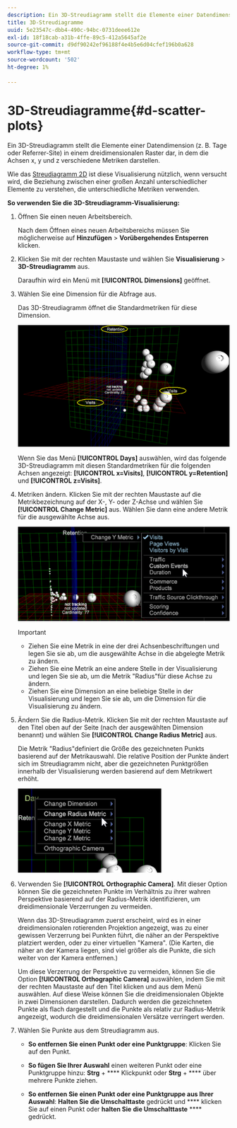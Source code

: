 ```yaml
---
description: Ein 3D-Streudiagramm stellt die Elemente einer Datendimension (z. B. Tage oder Referrer-Site) in einem dreidimensionalen Raster dar, in dem die Achsen x, y und z verschiedene Metriken darstellen.
title: 3D-Streudiagramme
uuid: 5e23547c-dbb4-490c-94bc-0731deee612e
exl-id: 18f18cab-a31b-4ffe-89c5-412a5645af2e
source-git-commit: d9df90242ef96188f4e4b5e6d04cfef196b0a628
workflow-type: tm+mt
source-wordcount: '502'
ht-degree: 1%

---
```


# 3D-Streudiagramme{#d-scatter-plots}

Ein 3D-Streudiagramm stellt die Elemente einer Datendimension (z. B. Tage oder Referrer-Site) in einem dreidimensionalen Raster dar, in dem die Achsen x, y und z verschiedene Metriken darstellen.

Wie das [Streudiagramm 2D](https://docs.adobe.com/content/help/en/data-workbench/using/client/t-open-ins.html#Scatter_Plots) ist diese Visualisierung nützlich, wenn versucht wird, die Beziehung zwischen einer großen Anzahl unterschiedlicher Elemente zu verstehen, die unterschiedliche Metriken verwenden.

**So verwenden Sie die 3D-Streudiagramm-Visualisierung:**

1. Öffnen Sie einen neuen Arbeitsbereich.

   Nach dem Öffnen eines neuen Arbeitsbereichs müssen Sie möglicherweise auf **Hinzufügen** > **Vorübergehendes Entsperren** klicken.
1. Klicken Sie mit der rechten Maustaste und wählen Sie **Visualisierung** > **3D-Streudiagramm** aus.

   Daraufhin wird ein Menü mit **[!UICONTROL Dimensions]** geöffnet.

1. Wählen Sie eine Dimension für die Abfrage aus.

   Das 3D-Streudiagramm öffnet die Standardmetriken für diese Dimension.

   ![](assets/3D_main.png)

   Wenn Sie das Menü **[!UICONTROL Days]** auswählen, wird das folgende 3D-Streudiagramm mit diesen Standardmetriken für die folgenden Achsen angezeigt: **[!UICONTROL x=Visits]**, **[!UICONTROL y=Retention]** und **[!UICONTROL z=Visits]**.

1. Metriken ändern. Klicken Sie mit der rechten Maustaste auf die Metrikbezeichnung auf der X-, Y- oder Z-Achse und wählen Sie **[!UICONTROL Change Metric]** aus. Wählen Sie dann eine andere Metrik für die ausgewählte Achse aus.

   ![](assets/3D_change.png)

   >[!IMPORTANT]
   >
   >
   >    
   >    
   >    * Ziehen Sie eine Metrik in eine der drei Achsenbeschriftungen und legen Sie sie ab, um die ausgewählte Achse in die abgelegte Metrik zu ändern.
   >    * Ziehen Sie eine Metrik an eine andere Stelle in der Visualisierung und legen Sie sie ab, um die Metrik &quot;Radius&quot;für diese Achse zu ändern.
   >    * Ziehen Sie eine Dimension an eine beliebige Stelle in der Visualisierung und legen Sie sie ab, um die Dimension für die Visualisierung zu ändern.


1. Ändern Sie die Radius-Metrik. Klicken Sie mit der rechten Maustaste auf den Titel oben auf der Seite (nach der ausgewählten Dimension benannt) und wählen Sie **[!UICONTROL Change Radius Metric]** aus.

   Die Metrik &quot;Radius&quot;definiert die Größe des gezeichneten Punkts basierend auf der Metrikauswahl. Die relative Position der Punkte ändert sich im Streudiagramm nicht, aber die gezeichneten Punktgrößen innerhalb der Visualisierung werden basierend auf dem Metrikwert erhöht.

   ![](assets/3D_change_radius.png)

1. Verwenden Sie **[!UICONTROL Orthographic Camera]**. Mit dieser Option können Sie die gezeichneten Punkte im Verhältnis zu ihrer wahren Perspektive basierend auf der Radius-Metrik identifizieren, um dreidimensionale Verzerrungen zu vermeiden.

   Wenn das 3D-Streudiagramm zuerst erscheint, wird es in einer dreidimensionalen rotierenden Projektion angezeigt, was zu einer gewissen Verzerrung bei Punkten führt, die näher an der Perspektive platziert werden, oder zu einer virtuellen &quot;Kamera&quot;. (Die Karten, die näher an der Kamera liegen, sind viel größer als die Punkte, die sich weiter von der Kamera entfernen.)

   Um diese Verzerrung der Perspektive zu vermeiden, können Sie die Option **[!UICONTROL Orthographic Camera]** auswählen, indem Sie mit der rechten Maustaste auf den Titel klicken und aus dem Menü auswählen. Auf diese Weise können Sie die dreidimensionalen Objekte in zwei Dimensionen darstellen. Dadurch werden die gezeichneten Punkte als flach dargestellt und die Punkte als relativ zur Radius-Metrik angezeigt, wodurch die dreidimensionalen Versätze verringert werden.

1. Wählen Sie Punkte aus dem Streudiagramm aus.

   * **So entfernen Sie einen Punkt oder eine Punktgruppe**: Klicken Sie auf den Punkt.
   * **So fügen Sie Ihrer Auswahl** einen weiteren Punkt oder eine Punktgruppe hinzu:  **Strg** +  **** Klickpunkt oder  **Strg** +  **** über mehrere Punkte ziehen.

   * **So entfernen Sie einen Punkt oder eine Punktgruppe aus Ihrer Auswahl**:  **Halten Sie die Umschalttaste**  gedrückt und  **** klicken Sie auf einen Punkt oder  **halten Sie** **die Umschalttaste** ****  gedrückt.

<!-- <a id="section_9C30F9799F1440F09278327002E6B47A"></a> -->
